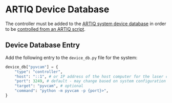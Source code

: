 # ARTIQ Device Database
The controller must be added to the [ARTIQ system device database](https://m-labs.hk/artiq/manual/environment.html#the-device-database) in order to be [controlled from an ARTIQ script](../usage/controller.md#artiq-script).

## Device Database Entry
Add the following entry to the `device_db.py` file for the system:
```python
device_db["pyvcam"] = {
    "type": "controller",
    "host": "::1", # or IP address of the host computer for the laser controller
    "port": 3249, # default - may change based on system configuration
    "target": "pyvcam", # optional
    "command": "python -m pyvcam -p {port}>",
}
```
